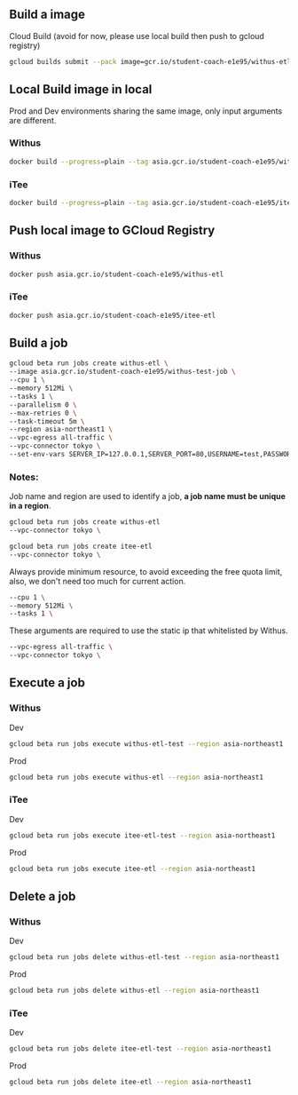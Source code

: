 ## Build a image
Cloud Build (avoid for now, please use local build then push to gcloud registry)
```bash
gcloud builds submit --pack image=gcr.io/student-coach-e1e95/withus-etl
```
## Local Build image in local
Prod and Dev environments sharing the same image, only input arguments are different.
### Withus
```bash
docker build --progress=plain --tag asia.gcr.io/student-coach-e1e95/withus-etl --file ./Dockerfile --target runner .
```
### iTee
```bash
docker build --progress=plain --tag asia.gcr.io/student-coach-e1e95/itee-etl --file ./Dockerfile --target runner .
```

## Push local image to GCloud Registry
### Withus
```bash
docker push asia.gcr.io/student-coach-e1e95/withus-etl
```
### iTee
```bash
docker push asia.gcr.io/student-coach-e1e95/itee-etl
```

## Build a job
```bash
gcloud beta run jobs create withus-etl \
--image asia.gcr.io/student-coach-e1e95/withus-test-job \
--cpu 1 \
--memory 512Mi \
--tasks 1 \
--parallelism 0 \
--max-retries 0 \
--task-timeout 5m \
--region asia-northeast1 \
--vpc-egress all-traffic \
--vpc-connector tokyo \
--set-env-vars SERVER_IP=127.0.0.1,SERVER_PORT=80,USERNAME=test,PASSWORD=test,FILE_PATH=/home/test,FILE_NAME=
```

### Notes:
Job name and region are used to identify a job, **a job name must be unique in a region**.
```bash
gcloud beta run jobs create withus-etl
--vpc-connector tokyo \
```
```bash
gcloud beta run jobs create itee-etl
--vpc-connector tokyo \
```
Always provide minimum resource, to avoid exceeding the free quota limit, also, we don't need too much for current action.
```bash
--cpu 1 \
--memory 512Mi \
--tasks 1 \
```

These arguments are required to use the static ip that whitelisted by Withus.
```bash
--vpc-egress all-traffic \
--vpc-connector tokyo \
```

## Execute a job
### Withus
Dev
```bash
gcloud beta run jobs execute withus-etl-test --region asia-northeast1
```
Prod
```bash
gcloud beta run jobs execute withus-etl --region asia-northeast1
```

### iTee
Dev
```bash
gcloud beta run jobs execute itee-etl-test --region asia-northeast1
```
Prod
```bash
gcloud beta run jobs execute itee-etl --region asia-northeast1
```

## Delete a job
### Withus
Dev
```bash
gcloud beta run jobs delete withus-etl-test --region asia-northeast1
```
Prod
```bash
gcloud beta run jobs delete withus-etl --region asia-northeast1
```

### iTee
Dev
```bash
gcloud beta run jobs delete itee-etl-test --region asia-northeast1
```
Prod
```bash
gcloud beta run jobs delete itee-etl --region asia-northeast1
```
